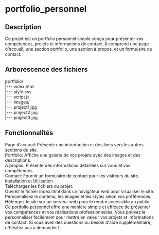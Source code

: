 # portfolio_personnel

## Description
Ce projet est un portfolio personnel simple conçu pour présenter vos compétences, projets et informations de contact. Il comprend une page d'accueil, une section portfolio, une section à propos, et un formulaire de contact. 

## Arborescence des fichiers 

portfolio/  
|--- index.html  
|--- style.css  
|--- script.js  
|--- images/  
      |--- project1.jpg  
      |--- project2.jpg  
      |--- project3.jpg  

## Fonctionnalités 
Page d'accueil: Présente une introduction et des liens vers les autres sections du site.  
Portfolio: Affiche une galerie de vos projets avec des images et des descriptions.  
À propos: Présente des informations détaillées sur vous et vos compétences.  
Contact: Fournit un formulaire de contact pour les visiteurs du site.  
Installation et Utilisation  
Téléchargez les fichiers du projet.  
Ouvrez le fichier index.html dans un navigateur web pour visualiser le site.  
Personnalisez le contenu, les images et les styles selon vos préférences.  
Hébergez le site sur un serveur web pour le rendre accessible au public.  
Ce portfolio personnel offre une manière simple et efficace de présenter vos compétences et vos réalisations professionnelles. Vous pouvez le personnaliser facilement pour mettre en valeur vos projets et informations de contact. Si vous avez des questions ou besoin d'aide supplémentaire, n'hésitez pas à demander ! 
